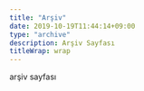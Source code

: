 ```yaml
---
title: "Arşiv"
date: 2019-10-19T11:44:14+09:00
type: "archive"
description: Arşiv Sayfası
titleWrap: wrap
---
```


arşiv sayfası
